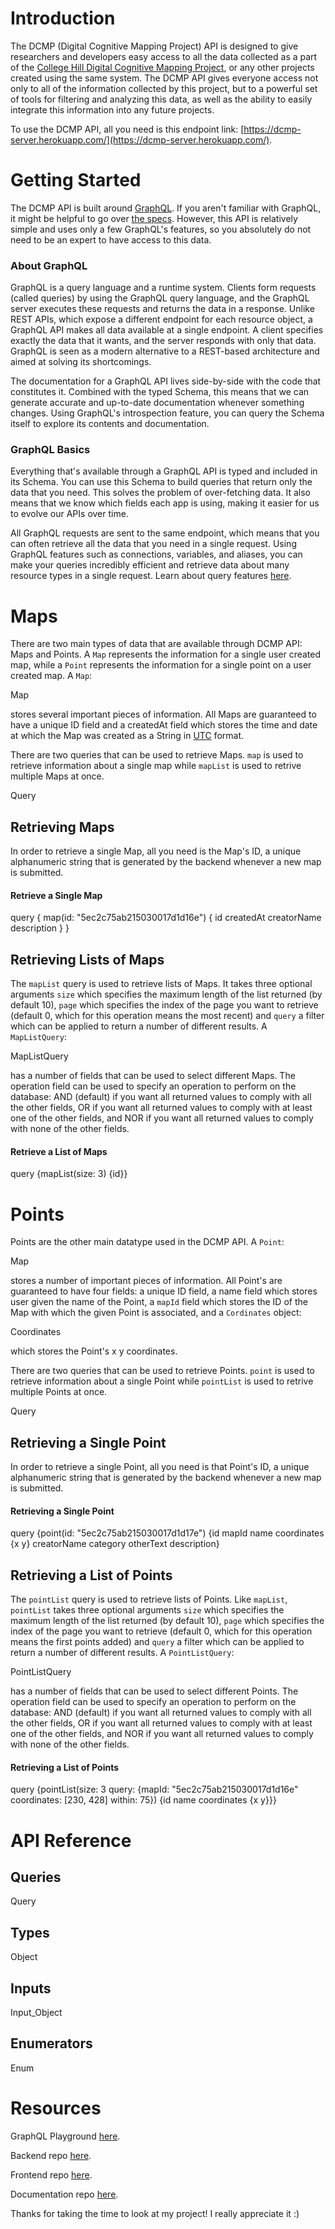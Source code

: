 # Introduction

The DCMP (Digital Cognitive Mapping Project) API is designed to give researchers and developers easy access to all the data collected as a part of the [College Hill Digital Cognitive Mapping Project](http://dcmp-fronend.s3-website-us-east-1.amazonaws.com/), or any other projects created using the same system. The DCMP API gives everyone access not only to all of the information collected by this project, but to a powerful set of tools for filtering and analyzing this data, as well as the ability to easily integrate this information into any future projects.

To use the DCMP API, all you need is this endpoint link: [https://dcmp-server.herokuapp.com/](https://dcmp-server.herokuapp.com/).

# Getting Started

The DCMP API is built around [GraphQL](https://graphql.org/). If you aren't familiar with GraphQL, it might be helpful to go over [the specs](https://graphql.org/learn/). However, this API is relatively simple and uses only a few GraphQL's features, so you absolutely do not need to be an expert to have access to this data.

### About GraphQL

GraphQL is a query language and a runtime system. Clients form requests (called queries) by using the GraphQL query language, and the GraphQL server executes these requests and returns the data in a response. Unlike REST APIs, which expose a different endpoint for each resource object, a GraphQL API makes all data available at a single endpoint. A client specifies exactly the data that it wants, and the server responds with only that data. GraphQL is seen as a modern alternative to a REST-based architecture and aimed at solving its shortcomings.

The documentation for a GraphQL API lives side-by-side with the code that constitutes it. Combined with the typed Schema, this means that we can generate accurate and up-to-date documentation whenever something changes. Using GraphQL's introspection feature, you can query the Schema itself to explore its contents and documentation.

### GraphQL Basics

Everything that's available through a GraphQL API is typed and included in its Schema. You can use this Schema to build queries that return only the data that you need. This solves the problem of over-fetching data. It also means that we know which fields each app is using, making it easier for us to evolve our APIs over time. 

All GraphQL requests are sent to the same endpoint, which means that you can often retrieve all the data that you need in a single request. Using GraphQL features such as connections, variables, and aliases, you can make your queries incredibly efficient and retrieve data about many resource types in a single request. Learn about query features [here](https://graphql.org/learn/queries/).

# Maps

There are two main types of data that are available through DCMP API: Maps and Points. A `Map` represents the information for a single user created map, while a `Point` represents the information for a single point on a user created map. A `Map`:

<Type printHeader=false printDescriptions=false>Map</Type>

stores several important pieces of information. All Maps are guaranteed to have a unique ID field and a createdAt field which stores the time and date at which the Map was created as a String in [UTC](https://en.wikipedia.org/wiki/Coordinated_Universal_Time) format.

There are two queries that can be used to retrieve Maps. `map` is used to retrieve information about a single map while `mapList` is used to retrive multiple Maps at once.

<OperationTable include=[map]>Query</OperationTable>

## Retrieving Maps

In order to retrieve a single Map, all you need is the Map's ID, a unique alphanumeric string that is generated by the backend whenever a new map is submitted.

#### Retrieve a Single Map

<Example>query { map(id: "5ec2c75ab215030017d1d16e") {
  id
  createdAt
  creatorName
  description
	}
}</Example>

## Retrieving Lists of Maps

The `mapList` query is used to retrieve lists of Maps. It takes three optional arguments `size` which specifies the maximum length of the list returned (by default 10), `page` which specifies the index of the page you want to retrieve (default 0, which for this operation means the most recent) and `query` a filter which can be applied to return a number of different results. A `MapListQuery`:

<Type printHeader=false>MapListQuery</Type>

has a number of fields that can be used to select different Maps. The operation field can be used to specify an operation to perform on the database: AND (default) if you want all returned values to comply with all the other fields, OR if you want all returned values to comply with at least one of the other fields, and NOR if you want all returned values to comply with none of the other fields.

#### Retrieve a List of Maps
<Example>query {mapList(size: 3) {id}}</Example>



# Points

Points are the other main datatype used in the DCMP API. A `Point`:

<Type printHeader=false printDescriptions=false>Map</Type>

stores a number of important pieces of information. All Point's are guaranteed to have four fields: a unique ID field, a name field which stores user given the name of the Point, a `mapId` field which stores the ID of the Map with which the given Point is associated, and a `Cordinates` object:

<Type printHeader=false printDescriptions=false>Coordinates</Type>

which stores the Point's x y coordinates. 

There are two queries that can be used to retrieve Points. `point` is used to retrieve information about a single Point while `pointList` is used to retrive multiple Points at once.

<OperationTable exclude=[map]>Query</OperationTable>

## Retrieving a Single Point

In order to retrieve a single Point, all you need is that Point's ID, a unique alphanumeric string that is generated by the backend whenever a new map is submitted.

#### Retrieving a Single Point
<Example>query {point(id: "5ec2c75ab215030017d1d17e") {id mapId name coordinates {x y} creatorName category otherText description}</Example>

## Retrieving a List of Points
The `pointList` query is used to retrieve lists of Points. Like `mapList`, `pointList` takes three optional arguments `size` which specifies the maximum length of the list returned (by default 10), `page` which specifies the index of the page you want to retrieve (default 0, which for this operation means the first points added) and `query` a filter which can be applied to return a number of different results. A `PointListQuery`:

<Type printHeader=false>PointListQuery</Type>

has a number of fields that can be used to select different Points. The operation field can be used to specify an operation to perform on the database: AND (default) if you want all returned values to comply with all the other fields, OR if you want all returned values to comply with at least one of the other fields, and NOR if you want all returned values to comply with none of the other fields.

#### Retrieving a List of Points

<Example>query {pointList(size: 3 query: {mapId: "5ec2c75ab215030017d1d16e" coordinates: [230, 428] within: 75}) {id name coordinates {x y}}}</Example>



# API Reference

## Queries

<OperationTable>Query</OperationTable>

## Types

<TypeList showLines=false>Object</TypeList>

## Inputs

<TypeList showLines=false>Input_Object</TypeList>

## Enumerators

<TypeList printDescriptions=false showLines=false exclude=[CacheControlScope]>Enum</TypeList>



# Resources

GraphQL Playground [here](https://dcmp-server.herokuapp.com/).

Backend repo [here](https://github.com/nathanmichaelallen/dcmp-server).

Frontend repo [here](https://github.com/nathanmichaelallen/dcmp-frontend).

Documentation repo [here](https://github.com/nathanmichaelallen/GraphDocs).

Thanks for taking the time to look at my project! I really appreciate it :)